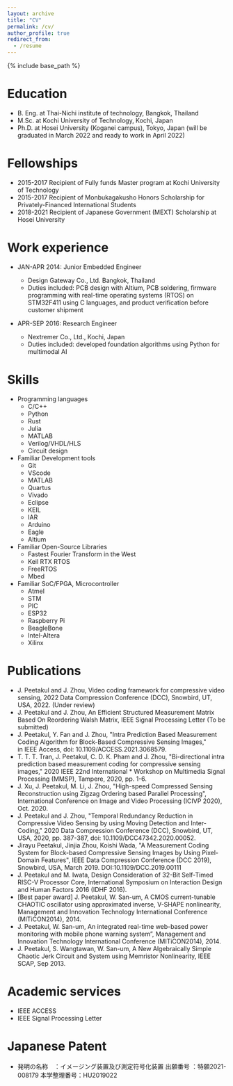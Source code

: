 ```yaml
---
layout: archive
title: "CV"
permalink: /cv/
author_profile: true
redirect_from:
  - /resume
---
```


{% include base_path %}

Education
======
* B. Eng. at Thai-Nichi institute of technology, Bangkok, Thailand
* M.Sc. at  Kochi University of Technology, Kochi, Japan
* Ph.D.  at Hosei University (Koganei campus), Tokyo, Japan (will be graduated in March 2022 and ready to work in April 2022)

Fellowships
======
* 2015-2017 Recipient of Fully funds Master program at Kochi University of Technology
* 2015-2017 Recipient of Monbukagakusho Honors Scholarship for Privately-Financed International Students
* 2018-2021 Recipient of Japanese Government (MEXT) Scholarship at Hosei University 


Work experience
======
* JAN-APR 2014: Junior Embedded Engineer 
  * Design Gateway Co., Ltd. Bangkok, Thailand
  * Duties included: PCB design with Altium, PCB soldering, firmware programming with real-time operating systems (RTOS) on STM32F411 using C languages, and product verification before customer shipment

* APR-SEP 2016: Research Engineer
  * Nextremer Co., Ltd., Kochi, Japan
  * Duties included: developed foundation algorithms using Python for multimodal AI
  
  
Skills
======
* Programming languages
  * C/C++
  * Python
  * Rust
  * Julia
  * MATLAB
  * Verilog/VHDL/HLS
  * Circuit design
* Familiar Development tools
  * Git
  * VScode
  * MATLAB
  * Quartus
  * Vivado
  * Eclipse
  * KEIL
  * IAR
  * Arduino
  * Eagle
  * Altium
* Familiar Open-Source Libraries
  * Fastest Fourier Transform in the West
  * Keil RTX RTOS
  * FreeRTOS
  * Mbed
* Familiar SoC/FPGA, Microcontroller
  * Atmel
  * STM
  * PIC
  * ESP32
  * Raspberry Pi
  * BeagleBone
  * Intel-Altera
  * Xilinx


Publications
======
* J. Peetakul and J. Zhou, Video coding framework for compressive video sensing, 2022 Data Compression Conference (DCC), Snowbird, UT, USA, 2022. (Under review)
* J. Peetakul and J. Zhou, An Efficient Structured Measurement Matrix Based On Reordering Walsh Matrix, IEEE Signal Processing Letter (To be submitted)
* J. Peetakul, Y. Fan and J. Zhou, "Intra Prediction Based Measurement Coding Algorithm for Block-Based Compressive Sensing Images," in IEEE Access, doi: 10.1109/ACCESS.2021.3068579.
* T. T. T. Tran, J. Peetakul, C. D. K. Pham and J. Zhou, "Bi-directional intra prediction based measurement coding for compressive sensing images," 2020 IEEE 22nd International * Workshop on Multimedia Signal Processing (MMSP), Tampere, 2020, pp. 1-6.
* J. Xu, J. Peetakul, M. Li, J. Zhou, "High-speed Compressed Sensing Reconstruction using Zigzag Ordering based Parallel Processing", International Conference on Image and Video Processing (ICIVP 2020), Oct. 2020.
* J. Peetakul and J. Zhou, "Temporal Redundancy Reduction in Compressive Video Sensing by using Moving Detection and Inter-Coding," 2020 Data Compression Conference (DCC), Snowbird, UT, USA, 2020, pp. 387-387, doi: 10.1109/DCC47342.2020.00052.
* Jirayu Peetakul, Jinjia Zhou, Koishi Wada, "A Measurement Coding System for Block-based Compressive Sensing Images by Using Pixel-Domain Features", IEEE Data Compression Conference (DCC 2019), Snowbird, USA, March 2019. DOI:10.1109/DCC.2019.00111 
* J. Peetakul and M. Iwata, Design Consideration of 32-Bit Self-Timed RISC-V Processor Core, International Symposium on Interaction Design and Human Factors 2016 (IDHF 2016).
* [Best paper award] J. Peetakul, W. San-um, A CMOS current-tunable CHAOTIC oscillator using approximated inverse, V-SHAPE nonlinearity, Management and Innovation Technology International Conference (MITiCON2014), 2014.
* J. Peetakul, W. San-um, An integrated real-time web-based power monitoring with mobile phone warning system”, Management and Innovation Technology International Conference (MITiCON2014), 2014.
* J. Peetakul, S. Wangtawan, W. San-um, A New Algebraically Simple Chaotic Jerk Circuit and System using Memristor Nonlinearity, IEEE SCAP, Sep 2013.


Academic services
======
* IEEE ACCESS
* IEEE Signal Processing Letter


Japanese Patent
======
* 発明の名称　：イメージング装置及び測定符号化装置 出願番号 ：特願2021-008179 本学整理番号：HU2019022

